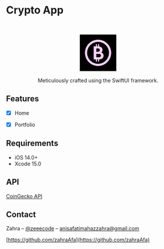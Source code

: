 # Crypto App
<br />
<p align="center">
  <a href="">
    <img src="CryptoApp/Assets.xcassets/images/logo.imageset/logo.png" alt="Logo" width="100" height="100">
  </a>
  <p align="center">
    Meticulously crafted using the SwiftUI framework.
  </p>
</p>

## Features

- [x] Home
- [x] Portfolio



## Requirements

- iOS 14.0+
- Xcode 15.0



  
## API

[CoinGecko API](https://www.coingecko.com/en/api)
  



## Contact

Zahra – [@zeeecode](https://www.instagram.com/zeeecode/) – anisafatimahazzahra@gmail.com

[https://github.com/zahraAfa](https://github.com/zahraAfa)
